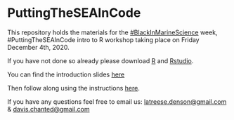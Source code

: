 # PuttingTheSEAInCode 
This repository holds the materials for the [#BlackInMarineScience](https://blackinmarsci.github.io/index.html#) week, #PuttingTheSEAInCode intro to R workshop taking place on Friday December 4th, 2020.

If you have not done so already please download [R](https://cran.r-project.org/mirrors.html) and [Rstudio](https://www.rstudio.com/products/rstudio/).

You can find the introduction slides [here](WeCanCode_presentation_copy.html)

Then follow along using the instructions [here](SEAInCodeRIntro2.html).

If you have any questions feel free to email us: latreese.denson@gmail.com & davis.chanted@gmail.com


